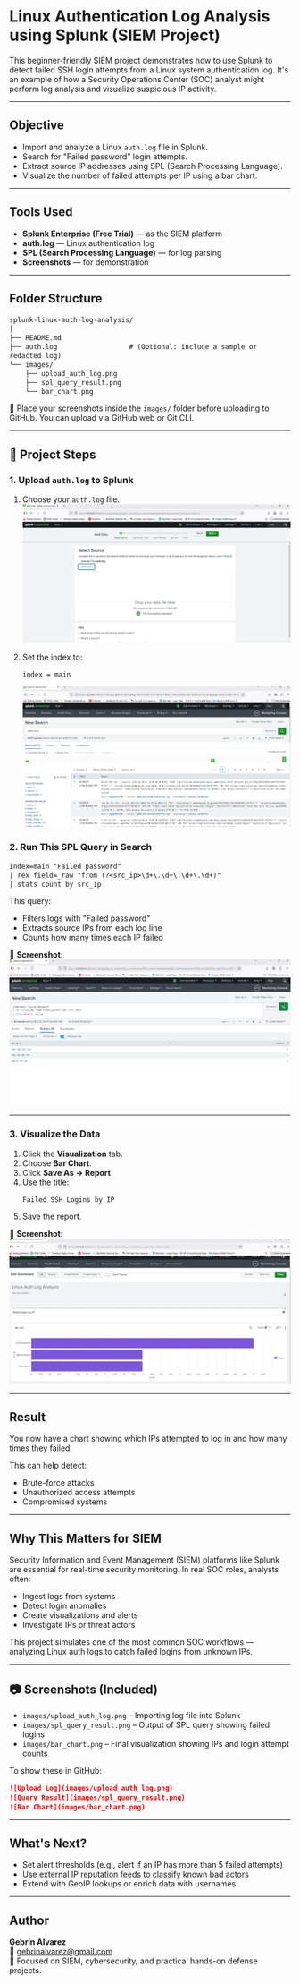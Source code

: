 # Linux Authentication Log Analysis using Splunk (SIEM Project)

This beginner-friendly SIEM project demonstrates how to use Splunk to detect failed SSH login attempts from a Linux system authentication log. It's an example of how a Security Operations Center (SOC) analyst might perform log analysis and visualize suspicious IP activity.

---

## Objective

- Import and analyze a Linux `auth.log` file in Splunk.
- Search for "Failed password" login attempts.
- Extract source IP addresses using SPL (Search Processing Language).
- Visualize the number of failed attempts per IP using a bar chart.

---

## Tools Used

- **Splunk Enterprise (Free Trial)** — as the SIEM platform
- **auth.log** — Linux authentication log
- **SPL (Search Processing Language)** — for log parsing
- **Screenshots** — for demonstration

---

## Folder Structure

```
splunk-linux-auth-log-analysis/
│
├── README.md
├── auth.log                  # (Optional: include a sample or redacted log)
└── images/
    ├── upload_auth_log.png
    ├── spl_query_result.png
    └── bar_chart.png
```

📁 Place your screenshots inside the `images/` folder before uploading to GitHub. You can upload via GitHub web or Git CLI.

---

## 🧪 Project Steps
### 1. Upload `auth.log` to Splunk 

1. Choose your `auth.log` file. 
   ![Step 1 - Open Splunk](https://github.com/Gebrin86/SIEM-Splunk/blob/58bbcb116b709e1271fccd6718cd534bf5effbe8/images/splunk0.png)

2. Set the index to:  
   ```
   index = main
   ```
   ![Step 3 - Set Index](https://github.com/Gebrin86/SIEM-Splunk/blob/18bada7fa58cc0940018edc4cfea181e008f7a3e/images/splunk1.png)

### 2. Run This SPL Query in Search

```spl
index=main "Failed password"
| rex field=_raw "from (?<src_ip>\d+\.\d+\.\d+\.\d+)"
| stats count by src_ip
```

This query:
- Filters logs with "Failed password"
- Extracts source IPs from each log line
- Counts how many times each IP failed

📸 **Screenshot:**  
![SPL Query Result](https://github.com/Gebrin86/SIEM-Splunk/blob/8ef84a3b30626e341558e2717433fb19512ee081/images/splunk3.png)

---

### 3. Visualize the Data

1. Click the **Visualization** tab.
2. Choose **Bar Chart**.
3. Click **Save As → Report**
4. Use the title:
   ```
   Failed SSH Logins by IP
   ```
5. Save the report.

📸 **Screenshot:**  
![Bar Chart](https://github.com/Gebrin86/SIEM-Splunk/blob/ba03bf0dd6dde3bc94046297d2f98448498e796a/images/splunkchart.png)


---

## Result

You now have a chart showing which IPs attempted to log in and how many times they failed.

This can help detect:
- Brute-force attacks
- Unauthorized access attempts
- Compromised systems

---

## Why This Matters for SIEM

Security Information and Event Management (SIEM) platforms like Splunk are essential for real-time security monitoring. In real SOC roles, analysts often:
- Ingest logs from systems
- Detect login anomalies
- Create visualizations and alerts
- Investigate IPs or threat actors

This project simulates one of the most common SOC workflows — analyzing Linux auth logs to catch failed logins from unknown IPs.

---

## 📷 Screenshots (Included)

- `images/upload_auth_log.png` – Importing log file into Splunk
- `images/spl_query_result.png` – Output of SPL query showing failed logins
- `images/bar_chart.png` – Final visualization showing IPs and login attempt counts

To show these in GitHub:
```markdown
![Upload Log](images/upload_auth_log.png)  
![Query Result](images/spl_query_result.png)  
![Bar Chart](images/bar_chart.png)
```

---

## What's Next?

- Set alert thresholds (e.g., alert if an IP has more than 5 failed attempts)
- Use external IP reputation feeds to classify known bad actors
- Extend with GeoIP lookups or enrich data with usernames

---

## Author

**Gebrin Alvarez**  
📧 gebrinalvarez@gmail.com  
🔐 Focused on SIEM, cybersecurity, and practical hands-on defense projects.
